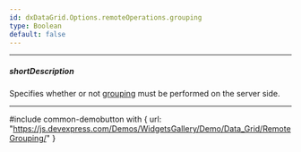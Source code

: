 ```yaml
---
id: dxDataGrid.Options.remoteOperations.grouping
type: Boolean
default: false
---
```

---
##### shortDescription
Specifies whether or not [grouping](/concepts/05%20Widgets/DataGrid/45%20Grouping '/Documentation/Guide/UI_Components/DataGrid/Grouping/') must be performed on the server side.

---
#include common-demobutton with {
    url: "https://js.devexpress.com/Demos/WidgetsGallery/Demo/Data_Grid/RemoteGrouping/"
}